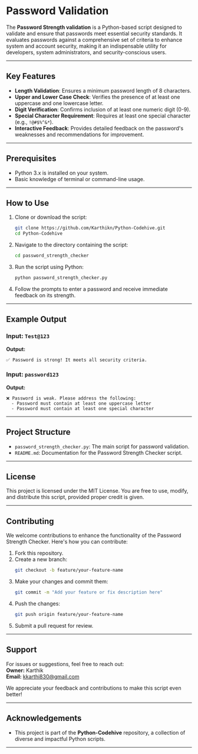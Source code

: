 
# Password Validation 

The **Password Strength validation** is a Python-based script designed to validate and ensure that passwords meet essential security standards. It evaluates passwords against a comprehensive set of criteria to enhance system and account security, making it an indispensable utility for developers, system administrators, and security-conscious users.  

---

## Key Features

- **Length Validation**: Ensures a minimum password length of 8 characters.  
- **Upper and Lower Case Check**: Verifies the presence of at least one uppercase and one lowercase letter.  
- **Digit Verification**: Confirms inclusion of at least one numeric digit (0-9).  
- **Special Character Requirement**: Requires at least one special character (e.g., `!@#$%^&*`).  
- **Interactive Feedback**: Provides detailed feedback on the password's weaknesses and recommendations for improvement.  

---

## Prerequisites  

- Python 3.x is installed on your system.  
- Basic knowledge of terminal or command-line usage.  

---

## How to Use  

1. Clone or download the script:  
   ```bash  
   git clone https://github.com/Karthikn/Python-Codehive.git  
   cd Python-Codehive  
   ```  

2. Navigate to the directory containing the script:  
   ```bash  
   cd password_strength_checker  
   ```  

3. Run the script using Python:  
   ```bash  
   python password_strength_checker.py  
   ```  

4. Follow the prompts to enter a password and receive immediate feedback on its strength.  

---

## Example Output  

### Input: `Test@123`  

**Output:**  
```  
✅ Password is strong! It meets all security criteria.  
```  

### Input: `password123`  

**Output:**  
```  
❌ Password is weak. Please address the following:  
  - Password must contain at least one uppercase letter  
  - Password must contain at least one special character  
```  

---

## Project Structure  

- `password_strength_checker.py`: The main script for password validation.  
- `README.md`: Documentation for the Password Strength Checker script.  

---

## License  

This project is licensed under the MIT License. You are free to use, modify, and distribute this script, provided proper credit is given.  

---

## Contributing  

We welcome contributions to enhance the functionality of the Password Strength Checker. Here's how you can contribute:  

1. Fork this repository.  
2. Create a new branch:  
   ```bash  
   git checkout -b feature/your-feature-name  
   ```  
3. Make your changes and commit them:  
   ```bash  
   git commit -m "Add your feature or fix description here"  
   ```  
4. Push the changes:  
   ```bash  
   git push origin feature/your-feature-name  
   ```  
5. Submit a pull request for review.  

---

## Support  

For issues or suggestions, feel free to reach out:  
**Owner:** Karthik  
**Email:** [kkarthi830@gmail.com](mailto:kkarthi830@gmail.com)  

We appreciate your feedback and contributions to make this script even better!  

---

## Acknowledgements  

- This project is part of the **Python-Codehive** repository, a collection of diverse and impactful Python scripts.  

---  
